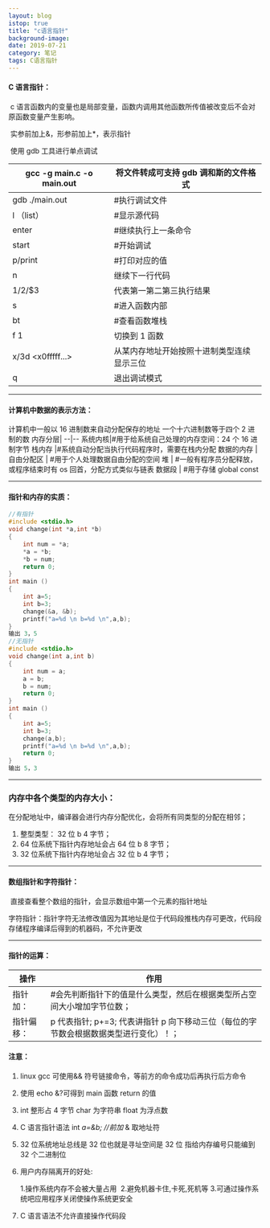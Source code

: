```yaml
---
layout: blog
istop: true
title: "c语言指针"
background-image:
date: 2019-07-21
category: 笔记
tags: C语言指针
---
```


#### C 语言指针：

​ c 语言函数内的变量也是局部变量，函数内调用其他函数所传值被改变后不会对原函数变量产生影响。

​ 实参前加上&，形参前加上\*，表示指针

​ 使用 gdb 工具进行单点调试

| ​gcc -g main.c -o main.out | 将文件转成可支持 gdb 调和斯的文件格式      |
| -------------------------- | ------------------------------------------ |
| gdb ./main.out             | #执行调试文件                              |
| l （list）                 | #显示源代码                                |
| enter                      | #继续执行上一条命令                        |
| start                      | #开始调试                                  |
| p/print                    | #打印对应的值                              |
| n                          | 继续下一行代码                             |
| $1/$2/\$3                  | 代表第一第二第三执行结果                   |
| s                          | #进入函数内部                              |
| bt                         | #查看函数堆栈                              |
| f 1                        | 切换到 1 函数                              |
| x/3d <x0fffff...>          | 从某内存地址开始按照十进制类型连续显示三位 |
| q                          | 退出调试模式                               |

---

#### 计算机中数据的表示方法：

计算机中一般以 16 进制数来自动分配保存的地址
一个十六进制数等于四个 2 进制的数
内存分层|
--|--
系统内核|#用于给系统自己处理的内存空间：24 个 16 进制字节
栈内存 |#系统自动分配当执行代码程序时，需要在栈内分配
数据的内存 |
自由分配区 | #用于个人处理数据自由分配的空间
堆 | #一般有程序员分配释放，或程序结束时有 os 回首，分配方式类似与链表
数据段 | #用于存储 global const

---

#### 指针和内存的实质：

```c
//有指针
#include <stdio.h>
void change(int *a,int *b)
{
    int num = *a;
    *a = *b;
    *b = num;
    return 0;
}
int main ()
{
    int a=5;
    int b=3;
    change(&a, &b);
    printf("a=%d \n b=%d \n",a,b);
}
输出 3，5
//无指针
#include <stdio.h>
void change(int a,int b)
{
    int num = a;
    a = b;
    b = num;
    return 0;
}
int main ()
{
    int a=5;
    int b=3;
    change(a,b);
    printf("a=%d \n b=%d \n",a,b);
    return 0;
}
输出 5，3
```

---

### 内存中各个类型的内存大小：

在分配地址中，编译器会进行内存分配优化，会将所有同类型的分配在相邻；

1. 整型类型： 32 位 b 4 字节；
2. 64 位系统下指针内存地址会占 64 位 b 8 字节；
3. 32 位系统下指针内存地址会占 32 位 b 4 字节；

---

#### 数组指针和字符指针：

​ 直接查看整个数组的指针，会显示数组中第一个元素的指针地址

​ 字符指针：指针字符无法修改值因为其地址是位于代码段推栈内存可更改，代码段存储程序编译后得到的机器码，不允许更改

---

#### 指针的运算：

| 操作       | 作用                                                                                  |
| ---------- | ------------------------------------------------------------------------------------- |
| 指针加：   | #会先判断指针下的值是什么类型，然后在根据类型所占空间大小增加字节位数；               |
| 指针偏移： | p 代表指针; p+=3; 代表讲指针 p 向下移动三位（每位的字节数会根据数据类型进行变化）！； |

#### 注意：

1. linux gcc 可使用&& 符号链接命令，等前方的命令成功后再执行后方命令

2. 使用 echo &?可得到 main 函数 return 的值

3. int 整形占 4 字节 char 为字符串 float 为浮点数

4. C 语言指针语法 int _a=&b; //前加_ & 取地址符

5. 32 位系统地址总线是 32 位也就是寻址空间是 32 位 指给内存编号只能编到 32 个二进制位

6. 用户内存隔离开的好处:
     
    1.操作系统内存不会被大量占用
   ​ 2.避免机器卡住,卡死,死机等
   ​ 3.可通过操作系统吧应用程序关闭使操作系统更安全
7. C 语言语法不允许直接操作代码段
